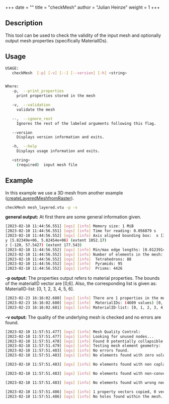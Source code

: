 +++
date = ""
title = "checkMesh"
author = "Julian Heinze"
weight = 1
+++

## Description

This tool can be used to check the validity of the input mesh and optionally output mesh properties (specifically MaterialIDs).

## Usage

```bash
USAGE:
   checkMesh  [-p] [-v] [--] [--version] [-h] <string>


Where:
   -p,  --print_properties
     print properties stored in the mesh

   -v,  --validation
     validate the mesh

   --,  --ignore_rest
     Ignores the rest of the labeled arguments following this flag.

   --version
     Displays version information and exits.

   -h,  --help
     Displays usage information and exits.

   <string>
     (required)  input mesh file

```

## Example

In this example we use a 3D mesh from another example ([createLayeredMeshfromRaster](../../preprocessing/createLayeredMeshFromRasters/index.md)).

```bash
checkMesh mesh_layered.vtu -p -v
```

 **general output:**
 At first there are some general information given.

 ```bash
[2023-02-10 11:44:56.551] [ogs] [info] Memory size: 1 MiB
[2023-02-10 11:44:56.551] [ogs] [info] Time for reading: 0.056879 s
[2023-02-10 11:44:56.552] [ogs] [info] Axis aligned bounding box:  x [394412, 395388) (extent 976.525)
 y [5.82349e+06, 5.82454e+06) (extent 1052.17)
 z [-120, 57.5427) (extent 177.543)
[2023-02-10 11:44:56.552] [ogs] [info] Min/max edge lengths: [0.0123914, 97.0344]
[2023-02-10 11:44:56.552] [ogs] [info] Number of elements in the mesh:
[2023-02-10 11:44:56.552] [ogs] [info]  Tetrahedrons: 88
[2023-02-10 11:44:56.552] [ogs] [info]  Pyramids: 95
[2023-02-10 11:44:56.552] [ogs] [info]  Prisms: 4426
 ```

 **-p output:**
 The properties output refers to material properties.
 The bounds of the materialID vector are [0,6].
 Also, the corresponding list is given as: MaterialID-list: [0, 1, 2, 3, 4, 5, 6].

 ```bash
[2023-02-23 16:16:02.680] [ogs] [info] There are 1 properties in the mesh:
[2023-02-23 16:16:02.680] [ogs] [info]  MaterialIDs: (4609 values) [0, 6]
[2023-02-23 16:16:02.681] [ogs] [info] MaterialID-list: [0, 1, 2, 3, 4, 5, 6]
 ```

 **-v output:**
 The quality of the underlying mesh is checked and no errors are found.

  ```bash
[2023-02-10 11:57:51.477] [ogs] [info] Mesh Quality Control:
[2023-02-10 11:57:51.477] [ogs] [info] Looking for unused nodes...
[2023-02-10 11:57:51.478] [ogs] [info] Found 0 potentially collapsible nodes.
[2023-02-10 11:57:51.479] [ogs] [info] Testing mesh element geometry:
[2023-02-10 11:57:51.483] [ogs] [info] No errors found.
[2023-02-10 11:57:51.483] [ogs] [info] No elements found with zero volume.

[2023-02-10 11:57:51.483] [ogs] [info] No elements found with non coplanar nodes.

[2023-02-10 11:57:51.483] [ogs] [info] No elements found with non-convex geometry.

[2023-02-10 11:57:51.483] [ogs] [info] No elements found with wrong node order.

[2023-02-10 11:57:51.486] [ogs] [info] 1 property vectors copied, 0 vectors skipped.
[2023-02-10 11:57:51.486] [ogs] [info] No holes found within the mesh.
 ```

[//]: # (Note: Inconsistent usage of input mesh. Most other tools take -i as input.)
